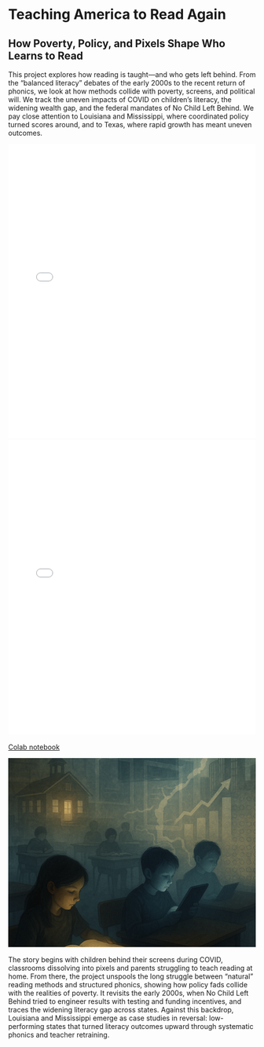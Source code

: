 # Teaching America to Read Again

## How Poverty, Policy, and Pixels Shape Who Learns to Read

This project explores how reading is taught—and who gets left behind. From the “balanced literacy” debates of the early 2000s to the recent return of phonics, we look at how methods collide with poverty, screens, and political will. We track the uneven impacts of COVID on children’s literacy, the widening wealth gap, and the federal mandates of No Child Left Behind. We pay close attention to Louisiana and Mississippi, where coordinated policy turned scores around, and to Texas, where rapid growth has meant uneven outcomes.

<iframe src="pct_local_funded.html" width="100%" height="600" style="border:none;"></iframe>

<iframe src="ussd23_by_state.html" width="100%" height="600" style="border:none;"></iframe>

[Colab notebook](https://colab.research.google.com/drive/1pZxP1LmTtmIGfTEV_d9xLhCsKPrJABAc?usp=sharing)

![Teaching America to Read Again](teaching-america.png)

The story begins with children behind their screens during COVID, classrooms dissolving into pixels and parents struggling to teach reading at home. From there, the project unspools the long struggle between “natural” reading methods and structured phonics, showing how policy fads collide with the realities of poverty. It revisits the early 2000s, when No Child Left Behind tried to engineer results with testing and funding incentives, and traces the widening literacy gap across states. Against this backdrop, Louisiana and Mississippi emerge as case studies in reversal: low-performing states that turned literacy outcomes upward through systematic phonics and teacher retraining.
